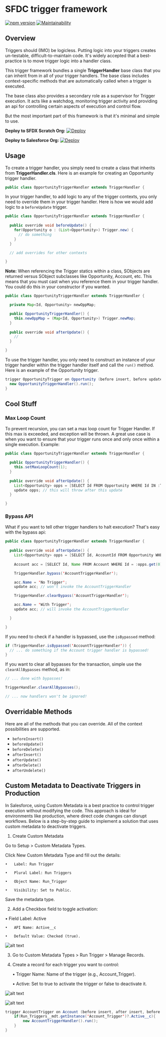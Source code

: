 # SFDC trigger framework

[![npm version](https://badge.fury.io/js/sfdc-trigger-framework.svg)](https://badge.fury.io/js/sfdc-trigger-framework)
[![Maintainability](https://api.codeclimate.com/v1/badges/eeeae5a492e34feace99/maintainability)](https://codeclimate.com/github/kevinohara80/sfdc-trigger-framework/maintainability)

## Overview

Triggers should (IMO) be logicless. Putting logic into your triggers creates un-testable, difficult-to-maintain code. It's widely accepted that a best-practice is to move trigger logic into a handler class.

This trigger framework bundles a single **TriggerHandler** base class that you can inherit from in all of your trigger handlers. The base class includes context-specific methods that are automatically called when a trigger is executed.

The base class also provides a secondary role as a supervisor for Trigger execution. It acts like a watchdog, monitoring trigger activity and providing an api for controlling certain aspects of execution and control flow.

But the most important part of this framework is that it's minimal and simple to use. 

**Deploy to SFDX Scratch Org:**
[![Deploy](https://deploy-to-sfdx.com/dist/assets/images/DeployToSFDX.svg)](https://deploy-to-sfdx.com)

**Deploy to Salesforce Org:**
[![Deploy](https://raw.githubusercontent.com/afawcett/githubsfdeploy/master/deploy.png)](https://githubsfdeploy.herokuapp.com/?owner=kevinohara80&repo=sfdc-trigger-framework&ref=master)

## Usage

To create a trigger handler, you simply need to create a class that inherits from **TriggerHandler.cls**. Here is an example for creating an Opportunity trigger handler.

```java
public class OpportunityTriggerHandler extends TriggerHandler {
```

In your trigger handler, to add logic to any of the trigger contexts, you only need to override them in your trigger handler. Here is how we would add logic to a `beforeUpdate` trigger.

```java
public class OpportunityTriggerHandler extends TriggerHandler {
  
  public override void beforeUpdate() {
    for(Opportunity o : (List<Opportunity>) Trigger.new) {
      // do something
    }
  }

  // add overrides for other contexts

}
```

**Note:** When referencing the Trigger statics within a class, SObjects are returned versus SObject subclasses like Opportunity, Account, etc. This means that you must cast when you reference them in your trigger handler. You could do this in your constructor if you wanted. 

```java
public class OpportunityTriggerHandler extends TriggerHandler {

  private Map<Id, Opportunity> newOppMap;

  public OpportunityTriggerHandler() {
    this.newOppMap = (Map<Id, Opportunity>) Trigger.newMap;
  }
  
  public override void afterUpdate() {
    //
  }

}
```

To use the trigger handler, you only need to construct an instance of your trigger handler within the trigger handler itself and call the `run()` method. Here is an example of the Opportunity trigger.

```java
trigger OpportunityTrigger on Opportunity (before insert, before update) {
  new OpportunityTriggerHandler().run();
}
```

## Cool Stuff

### Max Loop Count

To prevent recursion, you can set a max loop count for Trigger Handler. If this max is exceeded, and exception will be thrown. A great use case is when you want to ensure that your trigger runs once and only once within a single execution. Example:

```java
public class OpportunityTriggerHandler extends TriggerHandler {

  public OpportunityTriggerHandler() {
    this.setMaxLoopCount(1);
  }
  
  public override void afterUpdate() {
    List<Opportunity> opps = [SELECT Id FROM Opportunity WHERE Id IN :Trigger.newMap.keySet()];
    update opps; // this will throw after this update
  }

}
```

### Bypass API

What if you want to tell other trigger handlers to halt execution? That's easy with the bypass api:

```java
public class OpportunityTriggerHandler extends TriggerHandler {
  
  public override void afterUpdate() {
    List<Opportunity> opps = [SELECT Id, AccountId FROM Opportunity WHERE Id IN :Trigger.newMap.keySet()];
    
    Account acc = [SELECT Id, Name FROM Account WHERE Id = :opps.get(0).AccountId];

    TriggerHandler.bypass('AccountTriggerHandler');

    acc.Name = 'No Trigger';
    update acc; // won't invoke the AccountTriggerHandler

    TriggerHandler.clearBypass('AccountTriggerHandler');

    acc.Name = 'With Trigger';
    update acc; // will invoke the AccountTriggerHandler

  }

}
```

If you need to check if a handler is bypassed, use the `isBypassed` method:

```java
if (TriggerHandler.isBypassed('AccountTriggerHandler')) {
  // ... do something if the Account trigger handler is bypassed!
}
```

If you want to clear all bypasses for the transaction, simple use the `clearAllBypasses` method, as in:

```java
// ... done with bypasses!

TriggerHandler.clearAllBypasses();

// ... now handlers won't be ignored!
```

## Overridable Methods

Here are all of the methods that you can override. All of the context possibilities are supported.

* `beforeInsert()`
* `beforeUpdate()`
* `beforeDelete()`
* `afterInsert()`
* `afterUpdate()`
* `afterDelete()`
* `afterUndelete()`

## Custom Metadata to Deactivate Triggers in Production

In Salesforce, using Custom Metadata is a best practice to control trigger execution without modifying the code. This approach is ideal for environments like production, where direct code changes can disrupt workflows. Below is a step-by-step guide to implement a solution that uses custom metadata to deactivate triggers.

1. Create Custom Metadata

Go to Setup > Custom Metadata Types.

Click New Custom Metadata Type and fill out the details:

	•	Label: Run Trigger

	•	Plural Label: Run Triggers

	•	Object Name: Run_Trigger

	•	Visibility: Set to Public.


Save the metadata type.

2.	Add a Checkbox field to toggle activation:
  
  •	Field Label: Active

	•	API Name: Active__c

	•	Default Value: Checked (true).


![alt text](image.png)

3.  Go to Custom Metadata Types > Run Trigger > Manage Records.
4.	Create a record for each trigger you want to control:

	•	Trigger Name: Name of the trigger (e.g., Account_Trigger).

	•	Active: Set to true to activate the trigger or false to deactivate it.


![alt text](image-1.png)

![alt text](image-2.png)

```java
trigger AccountTrigger on Account (before insert, after insert, before update, after update, before delete, after delete, after undelete) {
    if(Run_Triggers__mdt.getInstance('Account_Trigger')?.Active__c){
        new AccountTriggerHandler().run();
    }   
}
```